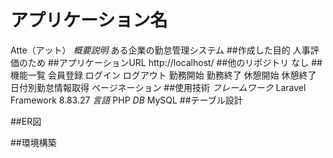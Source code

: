 # アプリケーション名
Atte（アット）
_概要説明_
ある企業の勤怠管理システム
##作成した目的
人事評価のため
##アプリケーションURL
http://localhost/
##他のリポジトリ
なし
##機能一覧
会員登録
ログイン
ログアウト
勤務開始
勤務終了
休憩開始
休憩終了
日付別勤怠情報取得
ページネーション
##使用技術
_フレームワーク_
Laravel Framework 8.83.27
_言語_
PHP
_DB_
MySQL
##テーブル設計

##ER図

##環境構築
